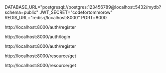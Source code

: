 DATABASE_URL="postgresql://postgres:123456789@localhost:5432/mydb?schema=public"
JWT_SECRET="codefortommorow"
REDIS_URL="redis://localhost:8000"
PORT=8000



<!-- API ENDPOINT  -->
<!-- register -->
 http://localhost:8000/auth/register

 <!-- login -->
 http://localhost:8000/auth/login

 <!-- logout -->
http://localhost:8000/auth/register

<!-- get resource -->
 http://localhost:8000/resource/get

 <!-- create resource -->
 http://localhost:8000/resource/get

